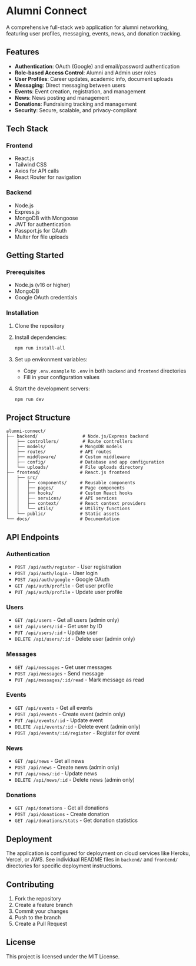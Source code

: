 # Alumni Connect

A comprehensive full-stack web application for alumni networking, featuring user profiles, messaging, events, news, and donation tracking.

## Features

- **Authentication**: OAuth (Google) and email/password authentication
- **Role-based Access Control**: Alumni and Admin user roles
- **User Profiles**: Career updates, academic info, document uploads
- **Messaging**: Direct messaging between users
- **Events**: Event creation, registration, and management
- **News**: News posting and management
- **Donations**: Fundraising tracking and management
- **Security**: Secure, scalable, and privacy-compliant

## Tech Stack

### Frontend
- React.js
- Tailwind CSS
- Axios for API calls
- React Router for navigation

### Backend
- Node.js
- Express.js
- MongoDB with Mongoose
- JWT for authentication
- Passport.js for OAuth
- Multer for file uploads

## Getting Started

### Prerequisites
- Node.js (v16 or higher)
- MongoDB
- Google OAuth credentials

### Installation

1. Clone the repository
2. Install dependencies:
   ```bash
   npm run install-all
   ```

3. Set up environment variables:
   - Copy `.env.example` to `.env` in both `backend` and `frontend` directories
   - Fill in your configuration values

4. Start the development servers:
   ```bash
   npm run dev
   ```

## Project Structure

```
alumni-connect/
├── backend/                 # Node.js/Express backend
│   ├── controllers/         # Route controllers
│   ├── models/             # MongoDB models
│   ├── routes/             # API routes
│   ├── middleware/         # Custom middleware
│   ├── config/             # Database and app configuration
│   └── uploads/            # File uploads directory
├── frontend/               # React.js frontend
│   ├── src/
│   │   ├── components/     # Reusable components
│   │   ├── pages/          # Page components
│   │   ├── hooks/          # Custom React hooks
│   │   ├── services/       # API services
│   │   ├── context/        # React context providers
│   │   └── utils/          # Utility functions
│   └── public/             # Static assets
└── docs/                   # Documentation
```

## API Endpoints

### Authentication
- `POST /api/auth/register` - User registration
- `POST /api/auth/login` - User login
- `POST /api/auth/google` - Google OAuth
- `GET /api/auth/profile` - Get user profile
- `PUT /api/auth/profile` - Update user profile

### Users
- `GET /api/users` - Get all users (admin only)
- `GET /api/users/:id` - Get user by ID
- `PUT /api/users/:id` - Update user
- `DELETE /api/users/:id` - Delete user (admin only)

### Messages
- `GET /api/messages` - Get user messages
- `POST /api/messages` - Send message
- `PUT /api/messages/:id/read` - Mark message as read

### Events
- `GET /api/events` - Get all events
- `POST /api/events` - Create event (admin only)
- `PUT /api/events/:id` - Update event
- `DELETE /api/events/:id` - Delete event (admin only)
- `POST /api/events/:id/register` - Register for event

### News
- `GET /api/news` - Get all news
- `POST /api/news` - Create news (admin only)
- `PUT /api/news/:id` - Update news
- `DELETE /api/news/:id` - Delete news (admin only)

### Donations
- `GET /api/donations` - Get all donations
- `POST /api/donations` - Create donation
- `GET /api/donations/stats` - Get donation statistics

## Deployment

The application is configured for deployment on cloud services like Heroku, Vercel, or AWS. See individual README files in `backend/` and `frontend/` directories for specific deployment instructions.

## Contributing

1. Fork the repository
2. Create a feature branch
3. Commit your changes
4. Push to the branch
5. Create a Pull Request

## License

This project is licensed under the MIT License.
